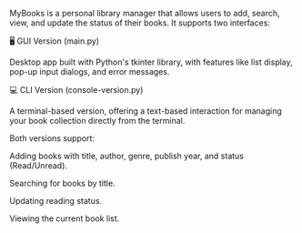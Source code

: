 MyBooks is a personal library manager that allows users to add, search, view, and update the status of their books. It supports two interfaces:


🖥️ GUI Version (main.py)

Desktop app built with Python's tkinter library, with features like list display, pop-up input dialogs, and error messages.


💻 CLI Version (console-version.py)

A terminal-based version, offering a text-based interaction for managing your book collection directly from the terminal.


Both versions support:

Adding books with title, author, genre, publish year, and status (Read/Unread).

Searching for books by title.

Updating reading status.

Viewing the current book list.
